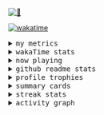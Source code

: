 [![🐙](https://hits.seeyoufarm.com/api/count/incr/badge.svg?url=https%3A%2F%2Fgithub.com%2Fktnkk%2Fhit-counter&count_bg=%23070707&title_bg=%23070707&icon=&icon_color=%23E7E7E7&title=visitors&edge_flat=true)](https://hits.seeyoufarm.com)

[![wakatime](https://wakatime.com/badge/user/43ee8060-219a-4cc8-b7a0-9a681ab5a8a7.svg)](https://wakatime.com/@43ee8060-219a-4cc8-b7a0-9a681ab5a8a7)

<details>
  <summary> <samp>my metrics</samp></summary>
  
  <br>
  
 ![🐳](https://github.com/kkhys/kkhys/blob/main/github-metrics.svg)
  
  ***
</details>

<details>
  <summary> <samp>wakaTime stats</samp></summary>
  
  <br>
  
<!--START_SECTION:waka-->
![Code Time](http://img.shields.io/badge/Code%20Time-1%2C874%20hrs%2044%20mins-blue)

**🐱 My GitHub Data** 

> 📦 4.9 MB Used in GitHub's Storage 
 > 
> 🏆 1,131 Contributions in the Year 2023
 > 
> 💼 Opted to Hire
 > 
> 📜 9 Public Repositories 
 > 
> 🔑 23 Private Repositories 
 > 
**I'm an Early 🐤** 

```text
🌞 Morning                4686 commits        █████████░░░░░░░░░░░░░░░░   37.34 % 
🌆 Daytime                2624 commits        █████░░░░░░░░░░░░░░░░░░░░   20.91 % 
🌃 Evening                3956 commits        ████████░░░░░░░░░░░░░░░░░   31.52 % 
🌙 Night                  1283 commits        ███░░░░░░░░░░░░░░░░░░░░░░   10.22 % 
```
📅 **I'm Most Productive on Monday** 

```text
Monday                   2071 commits        ████░░░░░░░░░░░░░░░░░░░░░   16.50 % 
Tuesday                  1915 commits        ████░░░░░░░░░░░░░░░░░░░░░   15.26 % 
Wednesday                1899 commits        ████░░░░░░░░░░░░░░░░░░░░░   15.13 % 
Thursday                 1745 commits        ███░░░░░░░░░░░░░░░░░░░░░░   13.91 % 
Friday                   1714 commits        ███░░░░░░░░░░░░░░░░░░░░░░   13.66 % 
Saturday                 1561 commits        ███░░░░░░░░░░░░░░░░░░░░░░   12.44 % 
Sunday                   1644 commits        ███░░░░░░░░░░░░░░░░░░░░░░   13.10 % 
```


📊 **This Week I Spent My Time On** 

```text
🕑︎ Time Zone: Asia/Tokyo

💬 Programming Languages: 
Other                    30 hrs 35 mins      ███████████████░░░░░░░░░░   60.27 % 
Java                     14 hrs 31 mins      ███████░░░░░░░░░░░░░░░░░░   28.61 % 
HTML                     1 hr 37 mins        █░░░░░░░░░░░░░░░░░░░░░░░░   03.20 % 
TypeScript               1 hr 29 mins        █░░░░░░░░░░░░░░░░░░░░░░░░   02.94 % 
Play2                    54 mins             ░░░░░░░░░░░░░░░░░░░░░░░░░   01.79 % 

🔥 Editors: 
Chrome                   30 hrs 35 mins      ███████████████░░░░░░░░░░   60.27 % 
IntelliJ                 18 hrs 31 mins      █████████░░░░░░░░░░░░░░░░   36.51 % 
WebStorm                 1 hr 38 mins        █░░░░░░░░░░░░░░░░░░░░░░░░   03.23 % 

💻 Operating System: 
Mac                      50 hrs 45 mins      █████████████████████████   100.00 % 
```


 Last Updated on 2023/11/08 18:36:01 UTC
<!--END_SECTION:waka-->
  
  ***
</details>


<details>
  <summary> <samp>now playing</samp></summary>
  
  <br>
 
 [![🐟](https://spotify-github-profile.vercel.app/api/view?uid=31ryofms4dnv7mrohhepo4c4zgqu&cover_image=true&theme=default&show_offline=false&background_color=121212&bar_color=53b14f&bar_color_cover=false)](https://open.spotify.com/user/31ryofms4dnv7mrohhepo4c4zgqu)
  
  ***
</details>

<details>
  <summary> <samp>github readme stats</samp></summary>
  
  <br>
  
 <p align="left"> 
  <img alt="🐠" src="https://github-readme-stats.vercel.app/api?username=kkhys&count_private=true&show_icons=true&theme=dark&include_all_commits=true" />
  <img alt="🐟" src="https://github-readme-stats.vercel.app/api/top-langs/?username=kkhys&layout=compact&theme=dark&langs_count=10&hide=HTML,CSS,SCSS" />
</p>
  
  ***
</details>

<details>
  <summary> <samp>profile trophies</samp></summary>
  
  <br>
  
  [![🐬](https://github-profile-trophy.vercel.app/?username=kkhys&rank=SECRET,SSS,SS,S,AAA,AA,A&theme=darkhub&row=1&margin-w=10&no-bg=true)](https://github.com/ryo-ma/github-profile-trophy)
  
  ***
</details>

<details>
  <summary> <samp>summary cards</samp></summary>
  
  <br>
  
  ![🐋](https://github-profile-summary-cards.vercel.app/api/cards/profile-details?username=kkhys&theme=github_dark)
  ![🦑](https://github-profile-summary-cards.vercel.app/api/cards/repos-per-language?username=kkhys&theme=github_dark)
  ![🦭](https://github-profile-summary-cards.vercel.app/api/cards/most-commit-language?username=kkhys&theme=github_dark)
  ![🦀](https://github-profile-summary-cards.vercel.app/api/cards/stats?username=kkhys&theme=github_dark)
  ![🦈](https://github-profile-summary-cards.vercel.app/api/cards/productive-time?username=kkhys&theme=github_dark)
  
  ***
</details>

<details>
  <summary> <samp>streak stats</samp></summary>
  
  <br>
  
  [![🐠](http://github-readme-streak-stats.herokuapp.com?user=kkhys&theme=dark)](https://git.io/streak-stats)
  
  ***
</details>

<details>
  <summary> <samp>activity graph</samp></summary>
  
  <br>
  
  [![🐡](https://github-readme-activity-graph.cyclic.app/graph?username=kkhys&theme=xcode)](https://github.com/ashutosh00710/github-readme-activity-graph)
  
  ***
</details>
